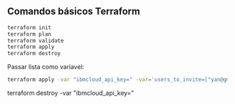 ## Comandos básicos Terraform

```bash
terraform init
terraform plan
terraform validate
terraform apply
terraform destroy
```

Passar lista como variavel:
```bash
terraform apply -var "ibmcloud_api_key=" -var='users_to_invite=["yan@gmail.com","karen@gmail.com","camila@gmail.com"]'
```

terraform destroy -var "ibmcloud_api_key="